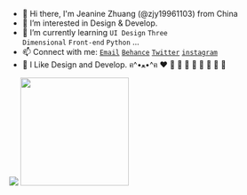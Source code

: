 
- 👋 Hi there, I'm Jeanine Zhuang (@zjy19961103) from China
- 👀 I’m interested in Design & Develop.
- 🌱 I’m currently learning <code>UI Design</code> <code>Three Dimensional</code> <code>Front-end</code> <code>Python</code> ...
- 📫 Connect with me: 
<code><a href="mailto:671540566@qq.com">Email</a></code>
<code><a href="http://www.behance.net/zjy19961103" target="_blank">Behance</a></code>
<code><a href="http://twitter.com/zjy19961103" target="_blank">Twitter</a></code>
<code><a href="https://www.instagram.com/zjy19961103" target="_blank">instagram</a></code>
- 🌈 I Like Design and Develop. ฅ^•ﻌ•^ฅ ❤️ 🧡 💛 💚 💙 💜 🖤 🤍 🤎

<a href="https://github.com/zjy19961103">
<img src="https://github-readme-stats.vercel.app/api?username=zjy19961103&count_private=true&show_icons=true&theme=material-palenight" data-canonical-src="https://github-readme-stats.vercel.app/api?username=zjy19961103&amp;title_color=1abc9c&amp;icon_color=1abc9c&amp;text_color=798795&amp;bg_color=2c3e50" style="max-width: 100%;"></a>
<a href="https://github.com/zjy19961103">
<img src="https://github-readme-stats.vercel.app/api/top-langs/?username=zjy19961103" height="195" data-canonical-src="https://github-readme-stats.vercel.app/api?username=zjy19961103&amp;title_color=1abc9c&amp;icon_color=1abc9c&amp;text_color=798795&amp;bg_color=2c3e50" style="max-width: 100%;"></a>

<!-- - 👋 Hi, I’m ...
- 🔭 I’m currently working in ...
- 👀 I’m interested in ...
- 🌱 I’m currently learning ...
- 💞 I’m looking to collaborate on ...
- 📫 How to reach me ... -->
<!-- 
[![Anurag's GitHub stats](https://github-readme-stats.vercel.app/api?username=zjy19961103&count_private=true&show_icons=true&theme=material-palenight)](https://github.com/anuraghazra/github-readme-stats)
[![Top Langs](https://github-readme-stats.vercel.app/api/top-langs/?username=zjy19961103&layout=compact)](https://github.com/anuraghazra/github-readme-stats)
 -->
<!---
zjy19961103/zjy19961103 is a ✨ special ✨ repository because its `README.md` (this file) appears on your GitHub profile.
You can click the Preview link to take a look at your changes.
--->
